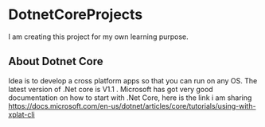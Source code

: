 # DotnetCoreProjects
I am creating this project for my own learning purpose. 

## About Dotnet Core
Idea is to develop a cross platform apps so that you can run on any OS. The latest version of .Net core is V1.1 . Microsoft has got very good documentation on how to start with .Net Core, here is the link i am sharing https://docs.microsoft.com/en-us/dotnet/articles/core/tutorials/using-with-xplat-cli
